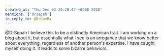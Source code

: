 ```yaml
---
created_at: "Thu Dec 03 20:20:47 +0000 2020"
mentions: ['drsepah']
in_reply_to: @DrCamRx
---
```


@DrSepah I believe this to be a distinctly American trait. I am working on a blog about it, but essentially what I see is an arrogance that we know better about everything, regardless of another person's expertise. I have caught myself doing it. It leads to some bizarre behaviors.